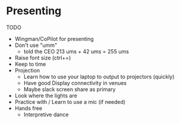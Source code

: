 Presenting
==========

TODO

* Wingman/CoPilot for presenting
* Don't use "umm"
  * told the CEO 213 ums + 42 ums = 255 ums
* Raise font size (ctrl+=)
* Keep to time
* Projection
    * Learn how to use your laptop to output to projectors (quickly)
    * Have good Display connectivity in venues
    * Maybe slack screen share as primary
* Look where the lights are
* Practice with / Learn to use a mic (if needed)
* Hands free
    * Interpretive dance
